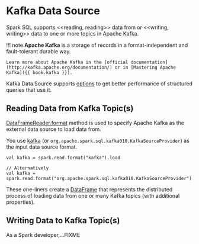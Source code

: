 # Kafka Data Source

Spark SQL supports <<reading, reading>> data from or <<writing, writing>> data to one or more topics in Apache Kafka.

!!! note
    **Apache Kafka** is a storage of records in a format-independent and fault-tolerant durable way.

    Learn more about Apache Kafka in the [official documentation](http://kafka.apache.org/documentation/) or in [Mastering Apache Kafka]({{ book.kafka }}).

Kafka Data Source supports [options](options.md) to get better performance of structured queries that use it.

## Reading Data from Kafka Topic(s)

[DataFrameReader.format](../../DataFrameReader.md#format) method is used to specify Apache Kafka as the external data source to load data from.

You use [kafka](KafkaSourceProvider.md#shortName) (or `org.apache.spark.sql.kafka010.KafkaSourceProvider`) as the input data source format.

```text
val kafka = spark.read.format("kafka").load

// Alternatively
val kafka = spark.read.format("org.apache.spark.sql.kafka010.KafkaSourceProvider").load
```

These one-liners create a [DataFrame](../../spark-sql-DataFrame.md) that represents the distributed process of loading data from one or many Kafka topics (with additional properties).

## Writing Data to Kafka Topic(s)

As a Spark developer,...FIXME

